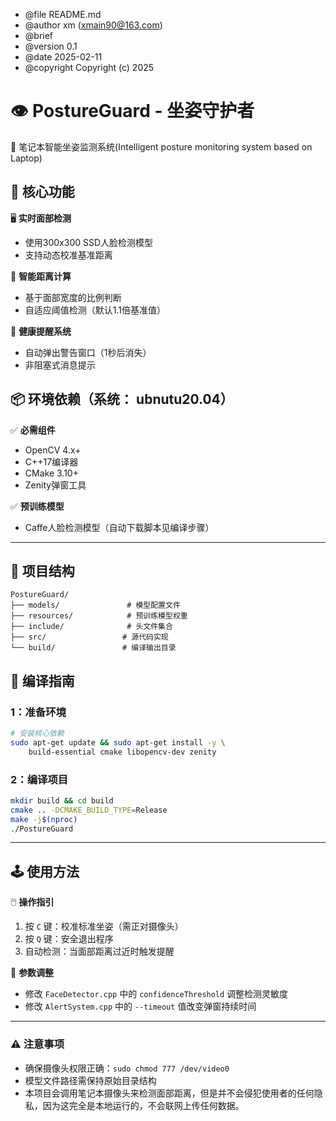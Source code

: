  * @file README.md
 * @author xm (xmain90@163.com)
 * @brief 
 * @version 0.1
 * @date 2025-02-11
 * @copyright Copyright (c) 2025


# 👁️ PostureGuard - 坐姿守护者

🚀 笔记本智能坐姿监测系统(Intelligent posture monitoring system based on Laptop) 



## 🌟 核心功能

🖥️ **实时面部检测**  
- 使用300x300 SSD人脸检测模型
- 支持动态校准基准距离

📏 **智能距离计算**  
- 基于面部宽度的比例判断
- 自适应阈值检测（默认1.1倍基准值）

🔔 **健康提醒系统**  
- 自动弹出警告窗口（1秒后消失）
- 非阻塞式消息提示



## 📦 环境依赖（系统： ubnutu20.04）

✅ **必需组件**  
- OpenCV 4.x+ 
- C++17编译器
- CMake 3.10+
- Zenity弹窗工具

✅ **预训练模型**  
- Caffe人脸检测模型（自动下载脚本见编译步骤）

---

## 📂 项目结构
```
PostureGuard/
├── models/               # 模型配置文件
├── resources/            # 预训练模型权重
├── include/              # 头文件集合
├── src/                 # 源代码实现
└── build/               # 编译输出目录
```



## 🔧 编译指南

### 1：准备环境
```bash
# 安装核心依赖
sudo apt-get update && sudo apt-get install -y \
    build-essential cmake libopencv-dev zenity
```

### 2：编译项目
```bash
mkdir build && cd build
cmake .. -DCMAKE_BUILD_TYPE=Release
make -j$(nproc)
./PostureGuard
```


---

## 🕹️ 使用方法

🖱️ **操作指引**  
1. 按 `C` 键：校准标准坐姿（需正对摄像头）
2. 按 `Q` 键：安全退出程序
3. 自动检测：当面部距离过近时触发提醒

🔧 **参数调整**  
- 修改 `FaceDetector.cpp` 中的 `confidenceThreshold` 调整检测灵敏度
- 修改 `AlertSystem.cpp` 中的 `--timeout` 值改变弹窗持续时间

---


### ⚠️ 注意事项
- 确保摄像头权限正确：`sudo chmod 777 /dev/video0`
- 模型文件路径需保持原始目录结构
- 本项目会调用笔记本摄像头来检测面部距离，但是并不会侵犯使用者的任何隐私，因为这完全是本地运行的，不会联网上传任何数据。

 
